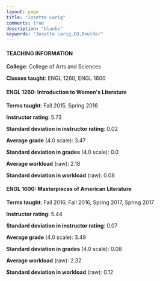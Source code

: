 ```yaml
---
layout: page
title: "Josette Lorig" 
comments: true
description: "blanks"
keywords: "Josette Lorig,CU,Boulder"
---
```

<head>
<script src="https://ajax.googleapis.com/ajax/libs/jquery/2.1.3/jquery.min.js"></script>
<script src="https://dl.dropboxusercontent.com/s/pc42nxpaw1ea4o9/highcharts.js?dl=0"></script>
<!-- <script src="../assets/js/highcharts.js"></script> -->
<style type="text/css">@font-face {
	font-family: "Bebas Neue";
	src: url(https://www.filehosting.org/file/details/544349/BebasNeue Regular.otf) format("opentype");
	}
	h1.Bebas { 
		font-family: "Bebas Neue", Verdana, Tahoma;
	}
</style>
</head>
	   
#### TEACHING INFORMATION

**College**: College of Arts and Sciences

**Classes taught**: ENGL 1260, ENGL 1600

#### ENGL 1260: Introduction to Women's Literature

**Terms taught**: Fall 2015, Spring 2016

**Instructor rating**: 5.73

**Standard deviation in instructor rating**: 0.02

**Average grade** (4.0 scale): 3.47

**Standard deviation in grades** (4.0 scale): 0.0

**Average workload** (raw): 2.18

**Standard deviation in workload** (raw): 0.08

#### ENGL 1600: Masterpieces of American Literature

**Terms taught**: Fall 2016, Fall 2016, Spring 2017, Spring 2017

**Instructor rating**: 5.44

**Standard deviation in instructor rating**: 0.07

**Average grade** (4.0 scale): 3.49

**Standard deviation in grades** (4.0 scale): 0.08

**Average workload** (raw): 2.32

**Standard deviation in workload** (raw): 0.12

